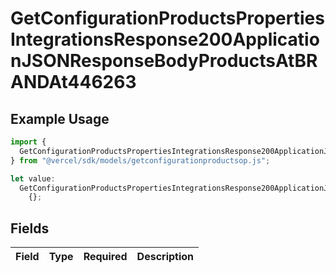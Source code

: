 # GetConfigurationProductsPropertiesIntegrationsResponse200ApplicationJSONResponseBodyProductsAtBRANDAt446263

## Example Usage

```typescript
import {
  GetConfigurationProductsPropertiesIntegrationsResponse200ApplicationJSONResponseBodyProductsAtBRANDAt446263,
} from "@vercel/sdk/models/getconfigurationproductsop.js";

let value:
  GetConfigurationProductsPropertiesIntegrationsResponse200ApplicationJSONResponseBodyProductsAtBRANDAt446263 =
    {};
```

## Fields

| Field       | Type        | Required    | Description |
| ----------- | ----------- | ----------- | ----------- |